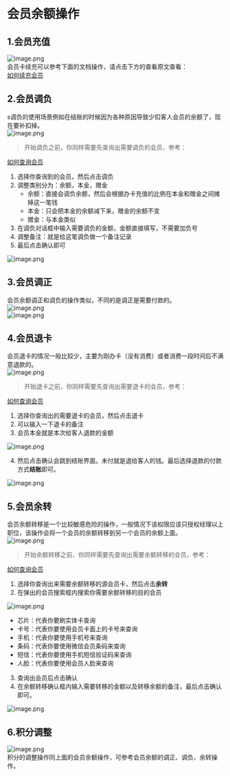 # 会员余额操作
## 1.会员充值
![image.png](https://wiki-cdsoft.oss-cn-hangzhou.aliyuncs.com/202402231326405.png)<br />会员卡续充可以参考下面的文档操作，请点击下方的查看原文查看：<br />[如何续充会员](../会籍管理/如何续充会员.md)
## 2.会员调负
s调负的使用场景例如在结账的时候因为各种原因导致少扣客人会员的余额了，现在要补扣掉。<br />![image.png](https://wiki-cdsoft.oss-cn-hangzhou.aliyuncs.com/202402231326065.png)
> 开始调负之前，你同样需要先查询出需要调负的会员，参考：

[如何查询会员](../会籍管理/如何续充会员.md#一、查询会员)

1. 选择你查询到的会员，然后点击调负
2. 调整类别分为：余额，本金，赠金
   - 余额：直接会调负余额，然后会根据办卡充值的比例在本金和赠金之间摊掉这一笔钱
   - 本金：只会把本金的余额减下来，赠金的余额不变
   - 赠金：与本金类似
3. 在调负对话框中输入需要调负的金额，金额直接填写，不需要加负号
4. 调整备注：就是给这笔调负做一个备注记录
5. 最后点击确认即可

![image.png](https://wiki-cdsoft.oss-cn-hangzhou.aliyuncs.com/202402231326106.png)
## 3.会员调正
会员余额调正和调负的操作类似，不同的是调正是需要付款的。<br />![image.png](https://wiki-cdsoft.oss-cn-hangzhou.aliyuncs.com/202402231326498.png)<br />![image.png](https://wiki-cdsoft.oss-cn-hangzhou.aliyuncs.com/202402231326146.png)
## 4.会员退卡
会员退卡的情况一般比较少，主要为刚办卡（没有消费）或者消费一段时间后不满意退款的。<br />![image.png](https://wiki-cdsoft.oss-cn-hangzhou.aliyuncs.com/202402231326908.png)
> 开始退卡之前，你同样需要先查询出需要退卡的会员，参考：

[如何查询会员](../会籍管理/如何续充会员.md#一、查询会员)

1. 选择你查询出的需要退卡的会员，然后点击退卡
2. 可以输入一下退卡的备注
3. 会员本金就是本次给客人退款的金额

![image.png](https://wiki-cdsoft.oss-cn-hangzhou.aliyuncs.com/202402231326434.png)

4. 然后点击确认会跳到结账界面。未付就是退给客人的钱。最后选择退款的付款方式**结账**即可。

![image.png](https://wiki-cdsoft.oss-cn-hangzhou.aliyuncs.com/202402231326749.png)
## 5.会员余转
会员余额转移是一个比较敏感危险的操作，一般情况下该权限应该只授权经理以上职位，该操作会将一个会员的余额转移到另一个会员的余额上面。<br />![image.png](https://wiki-cdsoft.oss-cn-hangzhou.aliyuncs.com/202402231327290.png)
> 开始余额转移之前，你同样需要先查询出需要余额转移的会员，参考：

[如何查询会员](../会籍管理/如何续充会员.md#一、查询会员)

1. 选择你查询出来需要余额转移的源会员卡，然后点击**余转**
2. 在弹出的会员搜索框内搜索你需要余额转移的目的会员

![image.png](https://wiki-cdsoft.oss-cn-hangzhou.aliyuncs.com/202402231327495.png)

   - 芯片：代表你要刷实体卡查询
   - 卡号：代表你要使用会员卡面上的卡号来查询
   - 手机：代表你要使用手机号来查询
   - 条码：代表你要使用微信会员条码来查询
   - 短信：代表你要使用手机短信验证码来查询
   - 人脸：代表你要使用会员人脸来查询
3. 查询出会员后点击确认
4. 在余额转移确认框内输入需要转移的金额以及转移余额的备注，最后点击确认即可。

![image.png](https://wiki-cdsoft.oss-cn-hangzhou.aliyuncs.com/202402231327862.png)
## 6.积分调整
![image.png](https://wiki-cdsoft.oss-cn-hangzhou.aliyuncs.com/202402231327889.png)<br />积分的调整操作同上面的会员余额操作，可参考会员余额的调正、调负、余转操作。
